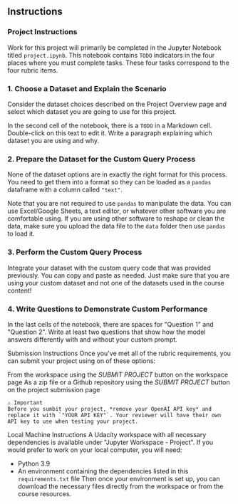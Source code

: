 ## Instructions
### Project Instructions
Work for this project will primarily be completed in the Jupyter Notebook titled `project.ipynb`. This notebook contains `TODO` indicators in the four places where you must complete tasks. These four tasks correspond to the four rubric items.

### 1. Choose a Dataset and Explain the Scenario
Consider the dataset choices described on the Project Overview page and select which dataset you are going to use for this project.

In the second cell of the notebook, there is a `TODO` in a Markdown cell. Double-click on this text to edit it. Write a paragraph explaining which dataset you are using and why.

### 2. Prepare the Dataset for the Custom Query Process
None of the dataset options are in exactly the right format for this process. You need to get them into a format so they can be loaded as a `pandas` dataframe with a column called `"text"`.

Note that you are not required to use `pandas` to manipulate the data. You can use Excel/Google Sheets, a text editor, or whatever other software you are comfortable using. If you are using other software to reshape or clean the data, make sure you upload the data file to the `data` folder then use `pandas` to load it.

### 3. Perform the Custom Query Process
Integrate your dataset with the custom query code that was provided previously. You can copy and paste as needed. Just make sure that you are using your custom dataset and not one of the datasets used in the course content!

### 4. Write Questions to Demonstrate Custom Performance
In the last cells of the notebook, there are spaces for "Question 1" and "Question 2". Write at least two questions that show how the model answers differently with and without your custom prompt.

Submission Instructions
Once you've met all of the rubric requirements, you can submit your project using on of these options:

From the workspace using the *SUBMIT PROJECT* button on the workspace page
As a zip file or a Github repository using the *SUBMIT PROJECT* button on the project submission page

```
⚠️ Important
Before you sumbit your project, *remove your OpenAI API key* and replace it with `"YOUR API KEY"`. Your reviewer will have their own API key to use when testing your project.
```
Local Machine Instructions
A Udacity workspace with all necessary dependencies is available under "Jupyter Workspace - Project". If you would prefer to work on your local computer, you will need:

- Python 3.9
- An environment containing the dependencies listed in this `requirements.txt` file
Then once your environment is set up, you can download the necessary files directly from the workspace or from the course resources.

